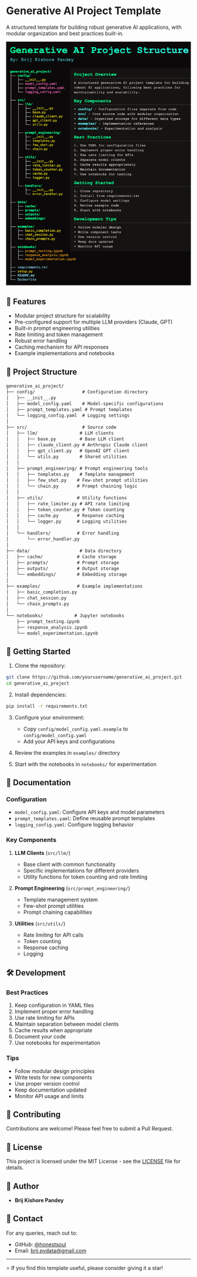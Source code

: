 # Generative AI Project Template

A structured template for building robust generative AI applications, with modular organization and best practices built-in.

![genai_project](https://github.com/honestsoul/generative_ai_project/blob/96dae125f58ede47f1bc3034790498f103903772/examples/genai_project.jpg)



## 🌟 Features

- Modular project structure for scalability
- Pre-configured support for multiple LLM providers (Claude, GPT)
- Built-in prompt engineering utilities
- Rate limiting and token management
- Robust error handling
- Caching mechanism for API responses
- Example implementations and notebooks

## 📁 Project Structure

```
generative_ai_project/
├── config/                  # Configuration directory
│   ├── __init__.py
│   ├── model_config.yaml    # Model-specific configurations
│   ├── prompt_templates.yaml # Prompt templates
│   └── logging_config.yaml  # Logging settings
│
├── src/                     # Source code
│   ├── llm/                # LLM clients
│   │   ├── base.py         # Base LLM client
│   │   ├── claude_client.py # Anthropic Claude client
│   │   ├── gpt_client.py   # OpenAI GPT client
│   │   └── utils.py        # Shared utilities
│   │
│   ├── prompt_engineering/ # Prompt engineering tools
│   │   ├── templates.py    # Template management
│   │   ├── few_shot.py    # Few-shot prompt utilities
│   │   └── chain.py       # Prompt chaining logic
│   │
│   ├── utils/             # Utility functions
│   │   ├── rate_limiter.py # API rate limiting
│   │   ├── token_counter.py # Token counting
│   │   ├── cache.py       # Response caching
│   │   └── logger.py      # Logging utilities
│   │
│   └── handlers/          # Error handling
│       └── error_handler.py
│
├── data/                   # Data directory
│   ├── cache/             # Cache storage
│   ├── prompts/           # Prompt storage
│   ├── outputs/           # Output storage
│   └── embeddings/        # Embedding storage
│
├── examples/              # Example implementations
│   ├── basic_completion.py
│   ├── chat_session.py
│   └── chain_prompts.py
│
└── notebooks/            # Jupyter notebooks
    ├── prompt_testing.ipynb
    ├── response_analysis.ipynb
    └── model_experimentation.ipynb
```

## 🚀 Getting Started

1. Clone the repository:
```bash
git clone https://github.com/yourusername/generative_ai_project.git
cd generative_ai_project
```

2. Install dependencies:
```bash
pip install -r requirements.txt
```

3. Configure your environment:
   - Copy `config/model_config.yaml.example` to `config/model_config.yaml`
   - Add your API keys and configurations

4. Review the examples in `examples/` directory

5. Start with the notebooks in `notebooks/` for experimentation

## 📘 Documentation

### Configuration

- `model_config.yaml`: Configure API keys and model parameters
- `prompt_templates.yaml`: Define reusable prompt templates
- `logging_config.yaml`: Configure logging behavior

### Key Components

1. **LLM Clients** (`src/llm/`)
   - Base client with common functionality
   - Specific implementations for different providers
   - Utility functions for token counting and rate limiting

2. **Prompt Engineering** (`src/prompt_engineering/`)
   - Template management system
   - Few-shot prompt utilities
   - Prompt chaining capabilities

3. **Utilities** (`src/utils/`)
   - Rate limiting for API calls
   - Token counting
   - Response caching
   - Logging

## 🛠️ Development

### Best Practices

1. Keep configuration in YAML files
2. Implement proper error handling
3. Use rate limiting for APIs
4. Maintain separation between model clients
5. Cache results when appropriate
6. Document your code
7. Use notebooks for experimentation

### Tips

- Follow modular design principles
- Write tests for new components
- Use proper version control
- Keep documentation updated
- Monitor API usage and limits

## 🤝 Contributing

Contributions are welcome! Please feel free to submit a Pull Request.

## 📄 License

This project is licensed under the MIT License - see the [LICENSE](LICENSE) file for details.

## 👤 Author

- **Brij Kishore Pandey**

## 📧 Contact

For any queries, reach out to:
- GitHub: [@honestsoul](https://github.com/honestsoul)
- Email: brij.pydata@gmail.com

---
⭐ If you find this template useful, please consider giving it a star!
